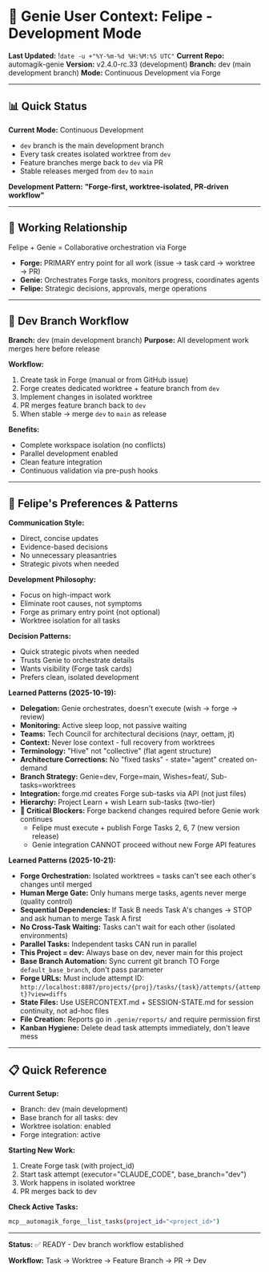 # 🧞 Genie User Context: Felipe - Development Mode

**Last Updated:** !`date -u +"%Y-%m-%d %H:%M:%S UTC"`
**Current Repo:** automagik-genie
**Version:** v2.4.0-rc.33 (development)
**Branch:** dev (main development branch)
**Mode:** Continuous Development via Forge

---

## 📊 Quick Status

**Current Mode:** Continuous Development
- `dev` branch is the main development branch
- Every task creates isolated worktree from `dev`
- Feature branches merge back to `dev` via PR
- Stable releases merged from `dev` to `main`

**Development Pattern:**
**"Forge-first, worktree-isolated, PR-driven workflow"**

---

## 🎯 Working Relationship

Felipe + Genie = Collaborative orchestration via Forge
- **Forge:** PRIMARY entry point for all work (issue → task card → worktree → PR)
- **Genie:** Orchestrates Forge tasks, monitors progress, coordinates agents
- **Felipe:** Strategic decisions, approvals, merge operations

---

## 📌 Dev Branch Workflow

**Branch:** dev (main development branch)
**Purpose:** All development work merges here before release

**Workflow:**
1. Create task in Forge (manual or from GitHub issue)
2. Forge creates dedicated worktree + feature branch from `dev`
3. Implement changes in isolated worktree
4. PR merges feature branch back to `dev`
5. When stable → merge `dev` to `main` as release

**Benefits:**
- Complete workspace isolation (no conflicts)
- Parallel development enabled
- Clean feature integration
- Continuous validation via pre-push hooks

---

## 🧠 Felipe's Preferences & Patterns

**Communication Style:**
- Direct, concise updates
- Evidence-based decisions
- No unnecessary pleasantries
- Strategic pivots when needed

**Development Philosophy:**
- Focus on high-impact work
- Eliminate root causes, not symptoms
- Forge as primary entry point (not optional)
- Worktree isolation for all tasks

**Decision Patterns:**
- Quick strategic pivots when needed
- Trusts Genie to orchestrate details
- Wants visibility (Forge task cards)
- Prefers clean, isolated development

**Learned Patterns (2025-10-19):**
- **Delegation:** Genie orchestrates, doesn't execute (wish → forge → review)
- **Monitoring:** Active sleep loop, not passive waiting
- **Teams:** Tech Council for architectural decisions (nayr, oettam, jt)
- **Context:** Never lose context - full recovery from worktrees
- **Terminology:** "Hive" not "collective" (flat agent structure)
- **Architecture Corrections:** No "fixed tasks" - state="agent" created on-demand
- **Branch Strategy:** Genie=dev, Forge=main, Wishes=feat/<slug>, Sub-tasks=worktrees
- **Integration:** forge.md creates Forge sub-tasks via API (not just files)
- **Hierarchy:** Project Learn + wish Learn sub-tasks (two-tier)
- **🔴 Critical Blockers:** Forge backend changes required before Genie work continues
  - Felipe must execute + publish Forge Tasks 2, 6, 7 (new version release)
  - Genie integration CANNOT proceed without new Forge API features

**Learned Patterns (2025-10-21):**
- **Forge Orchestration:** Isolated worktrees = tasks can't see each other's changes until merged
- **Human Merge Gate:** Only humans merge tasks, agents never merge (quality control)
- **Sequential Dependencies:** If Task B needs Task A's changes → STOP and ask human to merge Task A first
- **No Cross-Task Waiting:** Tasks can't wait for each other (isolated environments)
- **Parallel Tasks:** Independent tasks CAN run in parallel
- **This Project = dev:** Always base on dev, never main for this project
- **Base Branch Automation:** Sync current git branch TO Forge `default_base_branch`, don't pass parameter
- **Forge URLs:** Must include attempt ID: `http://localhost:8887/projects/{proj}/tasks/{task}/attempts/{attempt}?view=diffs`
- **State Files:** Use USERCONTEXT.md + SESSION-STATE.md for session continuity, not ad-hoc files
- **File Creation:** Reports go in `.genie/reports/` and require permission first
- **Kanban Hygiene:** Delete dead task attempts immediately, don't leave mess

---

## 📋 Quick Reference

**Current Setup:**
- Branch: dev (main development)
- Base branch for all tasks: dev
- Worktree isolation: enabled
- Forge integration: active

**Starting New Work:**
1. Create Forge task (with project_id)
2. Start task attempt (executor="CLAUDE_CODE", base_branch="dev")
3. Work happens in isolated worktree
4. PR merges back to dev

**Check Active Tasks:**
```bash
mcp__automagik_forge__list_tasks(project_id="<project_id>")
```

---

**Status:** ✅ READY - Dev branch workflow established

**Workflow:** Task → Worktree → Feature Branch → PR → Dev
